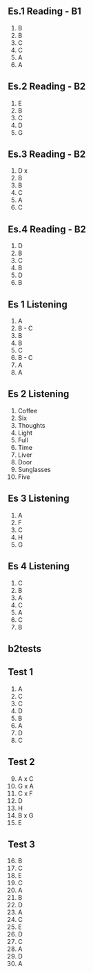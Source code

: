 ## Es.1 Reading - B1

1. B
2. B
3. C
4. C
5. A 
6. A

## Es.2 Reading - B2
1. E
2. B
3. C
4. D
5. G

## Es.3 Reading - B2
1. D x
2. B
3. B
4. C
5. A
6. C

## Es.4 Reading - B2	

1. D
2. B
3. C 
4. B 
5. D
6. B


## Es 1 Listening
1. A
2. B - C
3. B 
4. B
5. C
6. B - C
7. A 
8. A 

## Es 2 Listening
1. Coffee
2. Six
3. Thoughts 
4. Light
5. Full
6. Time
7. Liver
8. Door 
9. Sunglasses 
10. Five 

## Es 3 Listening
1. A
2. F
3. C
4. H 
5. G

## Es 4 Listening
1. C
2. B
3. A 
4. C 
5. A 
6. C 
7. B


## b2tests

## Test 1

1. A
2. C
3. C 
4. D 
5. B
6. A
7. D
8. C

## Test 2
9. A		x 		C
10. G		x		A
11. C		x		F
12. D
13. H
14. B		x		G
15. E

## Test 3
16. B
17. C
18. E 
19. C 
20. A 
21. B 
22. D
23. A
24. C 
25. E 
26. D 
27. C
28. A
29. D  
30. A 
<!--stackedit_data:
eyJoaXN0b3J5IjpbNTYyNDg5MTAsLTgyNjI1NTcwMSwxNDM4Mj
k2NDc5LDE1Mjk3MDI4MDYsMzE5NzY3MzU3LC0xMDU2MTI2MjA3
LC0xNTc5ODY5MzMwLC0xOTc0MjM2MTE2LC0zNTMzNjk4MjIsLT
IxMTI1ODIwOTUsMjIyOTU2MTU4LC0xMjQyMzE1ODkzLC0xMTY4
Nzg3NDU0LC04NjkyNDA2NDYsLTQ1OTM4ODMzNCwtNzk1MTUwND
U2LDU1MzQ2MzQ4MiwtMTE2MTExMTM4NiwtNjAwOTM5MTMxLC05
ODgxOTgyNDNdfQ==
-->